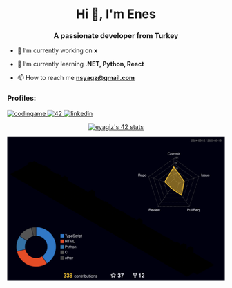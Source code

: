 <h1 align="center">Hi 👋, I'm Enes</h1>
<h3 align="center">A passionate developer from Turkey</h3>

- 🔭 I’m currently working on **x**

- 🌱 I’m currently learning **.NET, Python, React**

- 📫 How to reach me **nsyagz@gmail.com**
<h3 align="left">Profiles:</h3>
<p align="left"> <a href="https://www.codingame.com/profile/a4b2c2dbcb726fcca1f90a7c32de89014561874" target="_blank" rel="noreferrer"> <img src="https://gdm-catalog-fmapi-prod.imgix.net/ProductLogo/91c88267-897f-457b-b145-c985c141a528.png" alt="codingame" width="40" height="40"/> </a> <a href="https://profile.intra.42.fr/users/eyagiz" target="_blank" rel="noreferrer"> <img src="https://upload.wikimedia.org/wikipedia/commons/thumb/8/8d/42_Logo.svg/2048px-42_Logo.svg.png" alt="42" width="40" height="40"/> </a> <a href="https://www.linkedin.com/in/fleizean/" target="_blank" rel="noreferrer"> <img src="https://upload.wikimedia.org/wikipedia/commons/thumb/c/ca/LinkedIn_logo_initials.png/640px-LinkedIn_logo_initials.png" alt="linkedin" width="40" height="40"/> </a> </p>

<div align="center">
    <a href="https://github.com/oakoudad/badge42"><img src="https://badge.mediaplus.ma/levi/eyagiz?1337Badge=off&UM6P=off" alt="eyagiz's 42 stats" /></a>
</div>

![](./profile-3d-contrib/profile-night-rainbow.svg)
